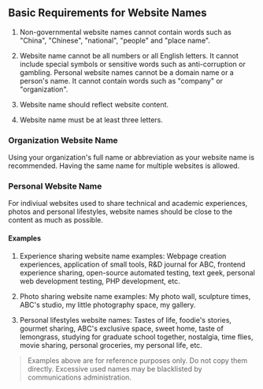 ﻿## Basic Requirements for Website Names

1. Non-governmental website names cannot contain words such as "China", "Chinese", "national", "people" and "place name".

2. Website name cannot be all numbers or all English letters. It cannot include special symbols or sensitive words such as anti-corruption or gambling. Personal website names cannot be a domain name or a person's name. It cannot contain words such as "company" or "organization".

3. Website name should reflect website content.

4. Website name must be at least three letters.

### Organization Website Name

Using your organization's full name or abbreviation as your website name is recommended. Having the same name for multiple websites is allowed.

### Personal Website Name

For indiviual websites used to share technical and academic experiences, photos and personal lifestyles, website names should be close to the content as much as possible.

#### Examples

1. Experience sharing website name examples:  Webpage creation experiences, application of small tools, R&D journal for ABC, frontend experience sharing, open-source automated testing, text geek, personal web development testing, PHP development, etc.

2. Photo sharing website name examples: My photo wall, sculpture times, ABC's studio, my little photography space, my gallery.

3. Personal lifestyles website names: Tastes of life, foodie's stories, gourmet sharing,  ABC's exclusive space, sweet home, taste of lemongrass, studying for graduate school together, nostalgia, time flies,  movie sharing, personal groceries, my personal life, etc.

>Examples above are for reference purposes only. Do not copy them directly. Excessive used names may be blacklisted by communications administration.
